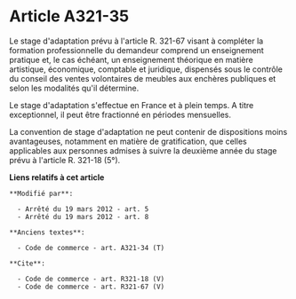 # Article A321-35

Le stage d'adaptation prévu à l'article R. 321-67 visant à compléter la formation professionnelle du demandeur comprend un
enseignement pratique et, le cas échéant, un enseignement théorique en matière artistique, économique, comptable et
juridique, dispensés sous le contrôle du conseil des ventes volontaires de meubles aux enchères publiques et selon les
modalités qu'il détermine. 

Le stage d'adaptation s'effectue en France et à plein temps. A titre exceptionnel, il peut être fractionné en périodes
mensuelles. 

La convention de stage d'adaptation ne peut contenir de dispositions moins avantageuses, notamment en matière de
gratification, que celles applicables aux personnes admises à suivre la deuxième année du stage prévu à l'article R. 321-18
(5°).

**Liens relatifs à cet article**

	**Modifié par**:

	  - Arrêté du 19 mars 2012 - art. 5
	  - Arrêté du 19 mars 2012 - art. 8

	**Anciens textes**:

	  - Code de commerce - art. A321-34 (T)

	**Cite**:

	  - Code de commerce - art. R321-18 (V)
	  - Code de commerce - art. R321-67 (V)
